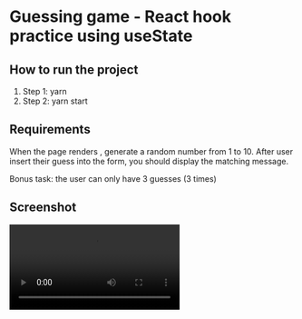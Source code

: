 # Guessing game - React hook practice using useState

## How to run the project

1. Step 1: yarn
2. Step 2: yarn start

## Requirements

When the page renders , generate a random number from 1 to 10. After user insert their guess into the form, you should display the matching message.

Bonus task: the user can only have 3 guesses (3 times)

## Screenshot

![video](./src/screenshot/demo.mov)
